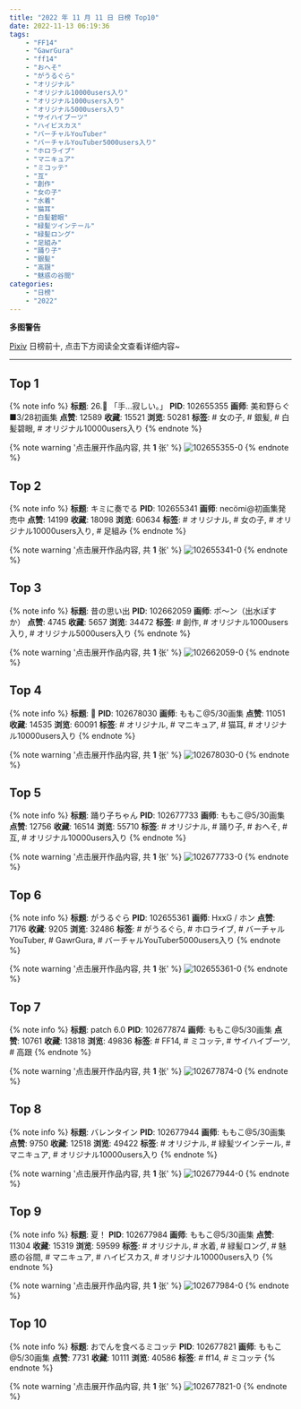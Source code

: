```yaml
---
title: "2022 年 11 月 11 日 日榜 Top10"
date: 2022-11-13 06:19:36
tags:
    - "FF14"
    - "GawrGura"
    - "ff14"
    - "おへそ"
    - "がうるぐら"
    - "オリジナル"
    - "オリジナル10000users入り"
    - "オリジナル1000users入り"
    - "オリジナル5000users入り"
    - "サイハイブーツ"
    - "ハイビスカス"
    - "バーチャルYouTuber"
    - "バーチャルYouTuber5000users入り"
    - "ホロライブ"
    - "マニキュア"
    - "ミコッテ"
    - "互"
    - "創作"
    - "女の子"
    - "水着"
    - "猫耳"
    - "白髪碧眼"
    - "緑髪ツインテール"
    - "緑髪ロング"
    - "足組み"
    - "踊り子"
    - "銀髪"
    - "高跟"
    - "魅惑の谷間"
categories:
    - "日榜"
    - "2022"
---
```


<i class="fa fa-triangle-exclamation"></i>**多图警告**<i class="fa fa-triangle-exclamation"></i>

[Pixiv](https://www.pixiv.net/) 日榜前十, 点击下方阅读全文查看详细内容~

<!-- more -->

---

## Top 1

{% note info %}
**标题**: 26.🎐 「手...寂しい。」
**PID**: 102655355 **画师**: 美和野らぐ■3/28初画集
**点赞**: 12589 **收藏**: 15521 **浏览**: 50281
**标签**: # 女の子, # 銀髪, # 白髪碧眼, # オリジナル10000users入り
{% endnote %}

{% note warning '点击展开作品内容, 共 **1** 张' %}
![102655355-0](https://i.pixiv.re/img-original/img/2022/11/10/00/00/17/102655355_p0.png)
{% endnote %}

## Top 2

{% note info %}
**标题**: キミに奏でる
**PID**: 102655341 **画师**: necömi@初画集発売中
**点赞**: 14199 **收藏**: 18098 **浏览**: 60634
**标签**: # オリジナル, # 女の子, # オリジナル10000users入り, # 足組み
{% endnote %}

{% note warning '点击展开作品内容, 共 **1** 张' %}
![102655341-0](https://i.pixiv.re/img-original/img/2022/11/10/00/00/16/102655341_p0.png)
{% endnote %}

## Top 3

{% note info %}
**标题**: 昔の思い出
**PID**: 102662059 **画师**: ポ～ン（出水ぽすか）
**点赞**: 4745 **收藏**: 5657 **浏览**: 34472
**标签**: # 創作, # オリジナル1000users入り, # オリジナル5000users入り
{% endnote %}

{% note warning '点击展开作品内容, 共 **1** 张' %}
![102662059-0](https://i.pixiv.re/img-original/img/2022/11/10/07/30/01/102662059_p0.jpg)
{% endnote %}

## Top 4

{% note info %}
**标题**: 💞
**PID**: 102678030 **画师**: ももこ@5/30画集
**点赞**: 11051 **收藏**: 14535 **浏览**: 60091
**标签**: # オリジナル, # マニキュア, # 猫耳, # オリジナル10000users入り
{% endnote %}

{% note warning '点击展开作品内容, 共 **1** 张' %}
![102678030-0](https://i.pixiv.re/img-original/img/2022/11/10/22/29/37/102678030_p0.png)
{% endnote %}

## Top 5

{% note info %}
**标题**: 踊り子ちゃん
**PID**: 102677733 **画师**: ももこ@5/30画集
**点赞**: 12756 **收藏**: 16514 **浏览**: 55710
**标签**: # オリジナル, # 踊り子, # おへそ, # 互, # オリジナル10000users入り
{% endnote %}

{% note warning '点击展开作品内容, 共 **1** 张' %}
![102677733-0](https://i.pixiv.re/img-original/img/2022/11/10/22/19/16/102677733_p0.png)
{% endnote %}

## Top 6

{% note info %}
**标题**: がうるぐら
**PID**: 102655361 **画师**: HxxG / ホン
**点赞**: 7176 **收藏**: 9205 **浏览**: 32486
**标签**: # がうるぐら, # ホロライブ, # バーチャルYouTuber, # GawrGura, # バーチャルYouTuber5000users入り
{% endnote %}

{% note warning '点击展开作品内容, 共 **1** 张' %}
![102655361-0](https://i.pixiv.re/img-original/img/2022/11/10/00/00/18/102655361_p0.png)
{% endnote %}

## Top 7

{% note info %}
**标题**: patch 6.0
**PID**: 102677874 **画师**: ももこ@5/30画集
**点赞**: 10761 **收藏**: 13818 **浏览**: 49836
**标签**: # FF14, # ミコッテ, # サイハイブーツ, # 高跟
{% endnote %}

{% note warning '点击展开作品内容, 共 **1** 张' %}
![102677874-0](https://i.pixiv.re/img-original/img/2022/11/10/22/24/40/102677874_p0.png)
{% endnote %}

## Top 8

{% note info %}
**标题**: バレンタイン
**PID**: 102677944 **画师**: ももこ@5/30画集
**点赞**: 9750 **收藏**: 12518 **浏览**: 49422
**标签**: # オリジナル, # 緑髪ツインテール, # マニキュア, # オリジナル10000users入り
{% endnote %}

{% note warning '点击展开作品内容, 共 **1** 张' %}
![102677944-0](https://i.pixiv.re/img-original/img/2022/11/10/22/26/24/102677944_p0.png)
{% endnote %}

## Top 9

{% note info %}
**标题**: 夏！
**PID**: 102677984 **画师**: ももこ@5/30画集
**点赞**: 11304 **收藏**: 15319 **浏览**: 59599
**标签**: # オリジナル, # 水着, # 緑髪ロング, # 魅惑の谷間, # マニキュア, # ハイビスカス, # オリジナル10000users入り
{% endnote %}

{% note warning '点击展开作品内容, 共 **1** 张' %}
![102677984-0](https://i.pixiv.re/img-original/img/2022/11/10/22/28/01/102677984_p0.png)
{% endnote %}

## Top 10

{% note info %}
**标题**: おでんを食べるミコッテ
**PID**: 102677821 **画师**: ももこ@5/30画集
**点赞**: 7731 **收藏**: 10111 **浏览**: 40586
**标签**: # ff14, # ミコッテ
{% endnote %}

{% note warning '点击展开作品内容, 共 **1** 张' %}
![102677821-0](https://i.pixiv.re/img-original/img/2022/11/10/22/22/40/102677821_p0.png)
{% endnote %}
